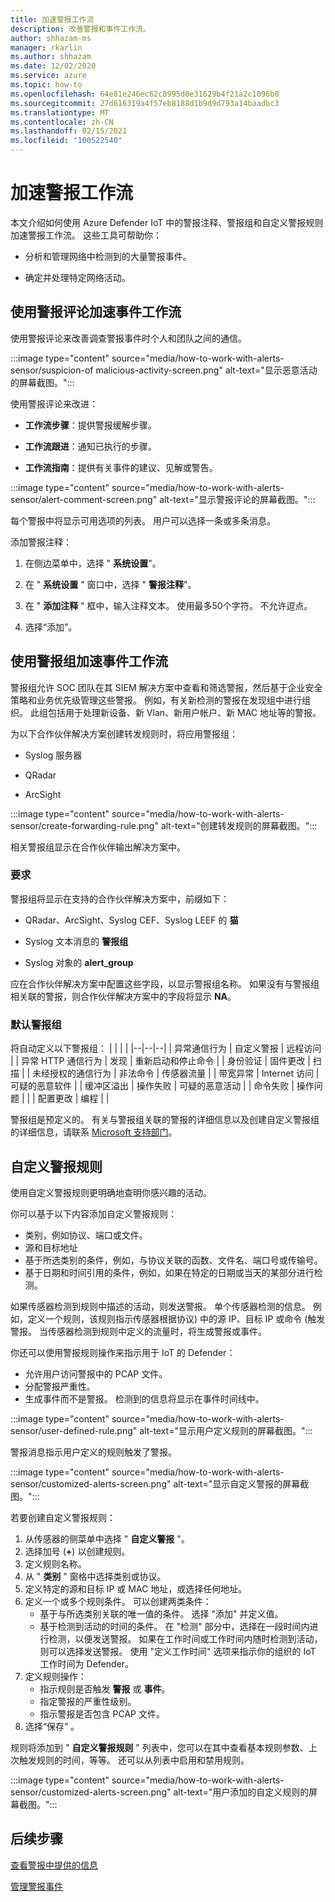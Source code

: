 ```yaml
---
title: 加速警报工作流
description: 改善警报和事件工作流。
author: shhazam-ms
manager: rkarlin
ms.author: shhazam
ms.date: 12/02/2020
ms.service: azure
ms.topic: how-to
ms.openlocfilehash: 64e81e246ec62c8995d0e31629b4f21a2c1096b0
ms.sourcegitcommit: 27d616319a4f57eb8188d1b9d9d793a14baadbc3
ms.translationtype: MT
ms.contentlocale: zh-CN
ms.lasthandoff: 02/15/2021
ms.locfileid: "100522540"
---
```

# <a name="accelerate-alert-workflows"></a>加速警报工作流

本文介绍如何使用 Azure Defender IoT 中的警报注释、警报组和自定义警报规则加速警报工作流。  这些工具可帮助你：

- 分析和管理网络中检测到的大量警报事件。

- 确定并处理特定网络活动。

## <a name="accelerate-incident-workflows-by-using-alert-comments"></a>使用警报评论加速事件工作流

使用警报评论来改善调查警报事件时个人和团队之间的通信。

:::image type="content" source="media/how-to-work-with-alerts-sensor/suspicion-of malicious-activity-screen.png" alt-text="显示恶意活动的屏幕截图。":::

使用警报评论来改进：

- **工作流步骤**：提供警报缓解步骤。

- **工作流跟进**：通知已执行的步骤。

- **工作流指南**：提供有关事件的建议、见解或警告。

:::image type="content" source="media/how-to-work-with-alerts-sensor/alert-comment-screen.png" alt-text="显示警报评论的屏幕截图。":::

每个警报中将显示可用选项的列表。 用户可以选择一条或多条消息。

添加警报注释：

1. 在侧边菜单中，选择 " **系统设置**"。

2. 在 " **系统设置** " 窗口中，选择 " **警报注释**"。

3. 在 " **添加注释** " 框中，输入注释文本。 使用最多50个字符。 不允许逗点。

4. 选择“添加”。

## <a name="accelerate-incident-workflows-by-using-alert-groups"></a>使用警报组加速事件工作流

警报组允许 SOC 团队在其 SIEM 解决方案中查看和筛选警报，然后基于企业安全策略和业务优先级管理这些警报。 例如，有关新检测的警报在发现组中进行组织。 此组包括用于处理新设备、新 Vlan、新用户帐户、新 MAC 地址等的警报。

为以下合作伙伴解决方案创建转发规则时，将应用警报组：

  - Syslog 服务器

  - QRadar

  - ArcSight

:::image type="content" source="media/how-to-work-with-alerts-sensor/create-forwarding-rule.png" alt-text="创建转发规则的屏幕截图。":::

相关警报组显示在合作伙伴输出解决方案中。 

### <a name="requirements"></a>要求

警报组将显示在支持的合作伙伴解决方案中，前缀如下：

- QRadar、ArcSight、Syslog CEF、Syslog LEEF 的 **猫**

- Syslog 文本消息的 **警报组**

- Syslog 对象的 **alert_group**

应在合作伙伴解决方案中配置这些字段，以显示警报组名称。 如果没有与警报组相关联的警报，则合作伙伴解决方案中的字段将显示 **NA**。

### <a name="default-alert-groups"></a>默认警报组

将自动定义以下警报组：
|  |  |  |
|--|--|--|
| 异常通信行为 | 自定义警报 | 远程访问 |
| 异常 HTTP 通信行为 | 发现 | 重新启动和停止命令 |
| 身份验证 | 固件更改 | 扫描 |
| 未经授权的通信行为 | 非法命令 | 传感器流量 |
| 带宽异常 | Internet 访问 | 可疑的恶意软件 |
| 缓冲区溢出 | 操作失败 | 可疑的恶意活动 |
| 命令失败 | 操作问题 |  |
| 配置更改 | 编程 |  |

警报组是预定义的。 有关与警报组关联的警报的详细信息以及创建自定义警报组的详细信息，请联系 [Microsoft 支持部门](https://support.microsoft.com/supportforbusiness/productselection?sapId=82c8f35-1b8e-f274-ec11-c6efdd6dd099)。

## <a name="customize-alert-rules"></a>自定义警报规则

使用自定义警报规则更明确地查明你感兴趣的活动。 

你可以基于以下内容添加自定义警报规则：

- 类别，例如协议、端口或文件。
- 源和目标地址
- 基于所选类别的条件，例如，与协议关联的函数、文件名、端口号或传输号。
- 基于日期和时间引用的条件，例如，如果在特定的日期或当天的某部分进行检测。

如果传感器检测到规则中描述的活动，则发送警报。
单个传感器检测的信息。 例如，定义一个规则，该规则指示传感器根据协议) 中的源 IP、目标 IP 或命令 (触发警报。 当传感器检测到规则中定义的流量时，将生成警报或事件。

你还可以使用警报规则操作来指示用于 IoT 的 Defender：

- 允许用户访问警报中的 PCAP 文件。
- 分配警报严重性。
- 生成事件而不是警报。 检测到的信息将显示在事件时间线中。

:::image type="content" source="media/how-to-work-with-alerts-sensor/user-defined-rule.png" alt-text="显示用户定义规则的屏幕截图。":::

警报消息指示用户定义的规则触发了警报。

:::image type="content" source="media/how-to-work-with-alerts-sensor/customized-alerts-screen.png" alt-text="显示自定义警报的屏幕截图。":::

若要创建自定义警报规则：

1. 从传感器的侧菜单中选择 " **自定义警报** "。
1. 选择加号 (**+**) 以创建规则。
1. 定义规则名称。
1. 从 " **类别** " 窗格中选择类别或协议。
1. 定义特定的源和目标 IP 或 MAC 地址，或选择任何地址。
1. 定义一个或多个规则条件。 可以创建两类条件：
    - 基于与所选类别关联的唯一值的条件。 选择 "添加" 并定义值。
    - 基于检测到活动的时间的条件。 在 "检测" 部分中，选择在一段时间内进行检测，以便发送警报。 如果在工作时间或工作时间内随时检测到活动，则可以选择发送警报。 使用 "定义工作时间" 选项来指示你的组织的 IoT 工作时间为 Defender。
1. 定义规则操作： 
    - 指示规则是否触发 **警报** 或 **事件**。
    - 指定警报的严重性级别。
    - 指示警报是否包含 PCAP 文件。
1. 选择“保存” 。

规则将添加到 " **自定义警报规则** " 列表中，您可以在其中查看基本规则参数、上次触发规则的时间，等等。 还可以从列表中启用和禁用规则。

:::image type="content" source="media/how-to-work-with-alerts-sensor/customized-alerts-screen.png" alt-text="用户添加的自定义规则的屏幕截图。":::

## <a name="next-steps"></a>后续步骤

[查看警报中提供的信息](how-to-view-information-provided-in-alerts.md)

[管理警报事件](how-to-manage-the-alert-event.md)
